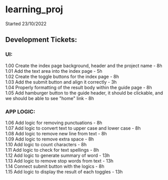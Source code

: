 # learning_proj
Started 23/10/2022

## Development Tickets:

### UI:

1.00 Create the index page background, header and the project name - 8h<br>
1.01 Add the text area into the index page - 5h<br>
1.02 Create the toggle buttons for the index page - 8h<br>
1.03 Add the submit button and align it correctly - 3h<br>
1.04 Properly formatting of the result body within the guide page - 8h<br>
1.05 Add hamburger button to the guide header, it should be clickable, and we should be able to see "home" link - 8h<br> 
### APP LOGIC:
1.06 Add logic for removing punctuations - 8h<br>
1.07 Add logic to convert text to upper case and lower case - 8h<br>
1.08 Add logic to remove new line from text - 8h<br>
1.09 Add logic to remove extra space - 8h<br>
1.10 Add logic to count characters - 8h<br>
1.11 Add logic to check for text spellings - 8h<br>
1.12 Add logic to generate summary of word - 13h<br>
1.13 Add logic to remove stop words from text - 13h<br>
1.14 Connect submit button with the logics - 8h<br>
1.15 Add logic to display the result of each toggles - 13h<br>